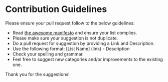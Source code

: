 # Contribution Guidelines

Please ensure your pull request follow to the below guidelines:

- Read [the awesome manifesto](https://github.com/sindresorhus/awesome/blob/main/awesome.md) and ensure your list complies.
- Please make sure your suggestion is not duplicate.
- Do a pull request for suggestion by providing a Link and Description. 
- Use the following format: [List Name] (link) - Description
- Check your spelling and grammar.
- Feel free to suggest new categories and/or improvements to the existing one.

Thank you for the suggestions!
